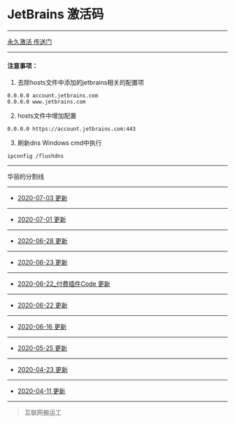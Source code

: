 # JetBrains 激活码

------

[永久激活 传送门](creak/README.md)

------


#### 注意事项：

1. 去除hosts文件中添加的jetbrains相关的配置项
```ssh
0.0.0.0 account.jetbrains.com
0.0.0.0 www.jetbrains.com
```
2. hosts文件中增加配置
```ssh
0.0.0.0 https://account.jetbrains.com:443
```
3. 刷新dns
Windows cmd中执行
```ssh
ipconfig /flushdns
```

------

华丽的分割线

------

- [2020-07-03 更新](licenses/2020-07-03.md)


------

- [2020-07-01 更新](licenses/2020-07-01.md)

------

- [2020-06-28 更新](licenses/2020-06-28.md)

------

- [2020-06-23 更新](licenses/2020-06-23.md)

------

- [2020-06-22_付费插件Code 更新](licenses/2020-06-22_付费插件Code.md)

------

- [2020-06-22 更新](licenses/2020-06-22.md)

------

- [2020-06-16 更新](licenses/2020-06-16.md)

------

- [2020-05-25 更新](licenses/2020-05-25.md)

------

- [2020-04-23 更新](licenses/2020-04-23.md)

------

- [2020-04-11 更新](licenses/2020-04-11.md)

------

> 互联网搬运工

